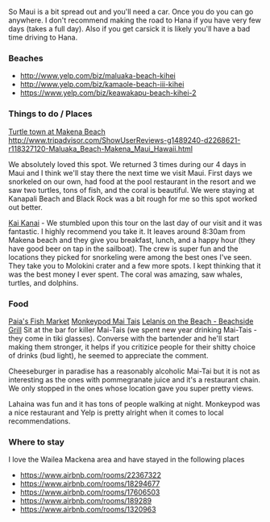 So Maui is a bit spread out and you'll need a car. Once you do you can go anywhere. I don't recommend making the road to Hana if you
have very few days (takes a full day). Also if you get carsick it is likely you'll have a bad time driving to Hana.

### Beaches
* http://www.yelp.com/biz/maluaka-beach-kihei
* http://www.yelp.com/biz/kamaole-beach-iii-kihei
* https://www.yelp.com/biz/keawakapu-beach-kihei-2


### Things to do / Places

[Turtle town at Makena Beach](http://www.hawaiisnorkelingguide.com/turtle_town_maui.html)
http://www.tripadvisor.com/ShowUserReviews-g1489240-d2268621-r118327120-Maluaka_Beach-Makena_Maui_Hawaii.html

We absolutely loved this spot. We returned 3 times during our 4 days in Maui and I think we'll stay there the next time we visit Maui.
First days we snorkeled on our own, had food at the pool restaurant in the resort and we saw two turtles, tons of fish, and the coral is
beautiful. We were staying at Kanapali Beach and Black Rock was a bit rough for me so this spot worked out better.

[Kai Kanai](http://www.kaikanani.com/) - We stumbled upon this tour on the last day of our visit and it was fantastic. I highly recommend you take it. It leaves around 8:30am from Makena beach and they give you breakfast, lunch, and a happy hour (they have good beer on tap in the sailboat). The crew is
super fun and the locations they picked for snorkeling were among the best ones I've seen. They take you to Molokini crater and a few more
spots. I kept thinking that it was the best money I ever spent. The coral was amazing, saw whales, turtles, and dolphins.

### Food

[Paia's Fish Market](https://www.yelp.com/biz/paia-fish-market-southside-kihei)
[Monkeypod Mai Tais](https://www.yelp.com/biz/monkeypod-kitchen-by-merriman-kihei)
[Lelanis on the Beach - Beachside Grill](http://www.leilanis.com/menus/beachside-grill)
Sit at the bar for killer Mai-Tais (we spent new year drinking Mai-Tais - they come in tiki glasses). Converse with the bartender and
he'll start making them stronger, it helps if you critizice people for their shitty choice of drinks (bud light), he seemed to appreciate the
comment.

Cheeseburger in paradise has a reasonably alcoholic Mai-Tai but it is not as interesting as the ones with pommegranate juice and it's a
restaurant chain. We only stopped in the ones whose location gave you super pretty views.

Lahaina was fun and it has tons of people walking at night. Monkeypod was a nice restaurant and Yelp is pretty alright when it comes to
local recommendations.



### Where to stay

I love the Wailea Mackena area and have stayed in the following places
* https://www.airbnb.com/rooms/22367322
* https://www.airbnb.com/rooms/18294677
* https://www.airbnb.com/rooms/17606503
* https://www.airbnb.com/rooms/189289
* https://www.airbnb.com/rooms/1320963
